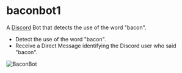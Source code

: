 # baconbot1
A [Discord](https://discordapp.com/) Bot that detects the use of the word "bacon".

- Detect the use of the word "bacon".
- Receive a Direct Message identifying the Discord user who said "bacon".

![BaconBot](https://imgur.com/Mg31pR4)
